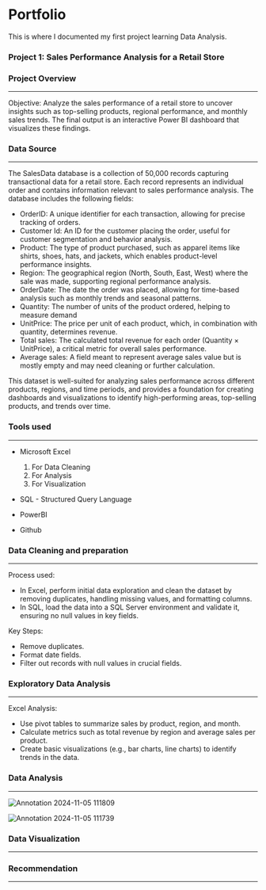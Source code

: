 # Portfolio
This is where I documented my first project learning Data Analysis.

### Project 1: Sales Performance Analysis for a Retail Store

### Project Overview
---
Objective: Analyze the sales performance of a retail store to uncover insights such as top-selling products, regional performance, and monthly sales trends. The final output is an interactive Power BI dashboard that visualizes these findings.

### Data Source 
---
The SalesData database is a collection of 50,000 records capturing transactional data for a retail store. Each record represents an individual order and contains information relevant to sales performance analysis. The database includes the following fields:

- OrderID: A unique identifier for each transaction, allowing for precise tracking of orders.
- Customer Id: An ID for the customer placing the order, useful for customer segmentation and behavior analysis.
- Product: The type of product purchased, such as apparel items like shirts, shoes, hats, and jackets, which enables product-level performance insights.
- Region: The geographical region (North, South, East, West) where the sale was made, supporting regional performance analysis.
- OrderDate: The date the order was placed, allowing for time-based analysis such as monthly trends and seasonal patterns.
- Quantity: The number of units of the product ordered, helping to measure demand
- UnitPrice: The price per unit of each product, which, in combination with quantity, determines revenue.
- Total sales: The calculated total revenue for each order (Quantity × UnitPrice), a critical metric for overall sales performance.
- Average sales: A field meant to represent average sales value but is mostly empty and may need cleaning or further calculation.

This dataset is well-suited for analyzing sales performance across different products, regions, and time periods, and provides a foundation for creating dashboards and visualizations to identify high-performing areas, top-selling products, and trends over time.

### Tools used
---

- Microsoft Excel
  1. For Data Cleaning
  2. For Analysis
  3. For Visualization

- SQL - Structured Query Language
- PowerBI
- Github

### Data Cleaning and preparation
---
Process used:
- In Excel, perform initial data exploration and clean the dataset by removing duplicates, handling missing values, and formatting columns.
- In SQL, load the data into a SQL Server environment and validate it, ensuring no null values in key fields.

Key Steps:
- Remove duplicates.
- Format date fields.
- Filter out records with null values in crucial fields.
### Exploratory Data Analysis
---
Excel Analysis:
- Use pivot tables to summarize sales by product, region, and month.
- Calculate metrics such as total revenue by region and average sales per product.
- Create basic visualizations (e.g., bar charts, line charts) to identify trends in the data.

### Data Analysis
---
![Annotation 2024-11-05 111809](https://github.com/user-attachments/assets/196d55e8-0445-48c2-8cdc-ce19e3b9bcc6)

![Annotation 2024-11-05 111739](https://github.com/user-attachments/assets/274d0d87-89b9-40cc-b1c3-96ef77034dcc)

### Data Visualization
---
### Recommendation
---
